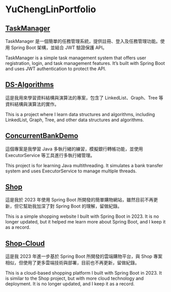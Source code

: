 # YuChengLinPortfolio

## [TaskManager](https://github.com/YuChengLin0110/Taskmanager)
TaskManager 是一個簡單的任務管理系統，提供註冊、登入及任務管理功能。使用 Spring Boot 架構，並結合 JWT 驗證保護 API。

TaskManager is a simple task management system that offers user registration, login, and task management features. It’s built with Spring Boot and uses JWT authentication to protect the API.

## [DS-Algorithms](https://github.com/YuChengLin0110/DS-Algorithms)
這是我用來學習資料結構與演算法的專案，包含了 LinkedList、Graph、Tree 等資料結構與演算法的實作。

This is a project where I learn data structures and algorithms, including LinkedList, Graph, Tree, and other data structures and algorithms.

## [ConcurrentBankDemo](https://github.com/YuChengLin0110/ConcurrentBankDemo)
這個專案是我學習 Java 多執行緒的練習，模擬銀行轉帳功能，並使用 ExecutorService 等工具進行多執行緒管理。

This project is for learning Java multithreading. It simulates a bank transfer system and uses ExecutorService to manage multiple threads.

## [Shop](https://github.com/YuChengLin0110/Shop)
這是我於 2023 年使用 Spring Boot 所開發的簡單購物網站，雖然目前不再更新，但它幫助我加深了對 Spring Boot 的理解，留做紀錄。

This is a simple shopping website I built with Spring Boot in 2023. It is no longer updated, but it helped me learn more about Spring Boot, and I keep it as a record.


## [Shop-Cloud](https://github.com/YuChengLin0110/Shop-Cloud)
這是我 2023 年進一步基於 Spring Boot 所開發的雲端購物平台，與 Shop 專案相似，但使用了更多雲端技術與部署，目前也不再更新，留做紀錄。

This is a cloud-based shopping platform I built with Spring Boot in 2023. It is similar to the Shop project, but with more cloud technology and deployment. It is no longer updated, and I keep it as a record.
